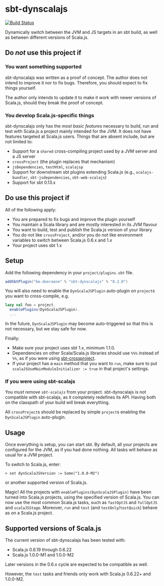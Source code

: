 # sbt-dynscalajs

[![Build Status](https://travis-ci.org/sjrd/sbt-dynscalajs.svg?branch=master)](https://travis-ci.org/sjrd/sbt-dynscalajs)

Dynamically switch between the JVM and JS targets in an sbt build, as well as between different versions of Scala.js.

## Do *not* use this project if

### You want something supported

sbt-dynscalajs was written as a proof of concept.
The author does not intend to improve it nor to fix bugs.
Therefore, you should expect to fix things yourself.

The author only intends to update it to make it work with newer versions of Scala.js, should they break the proof of concept.

### You develop Scala.js-specific things

sbt-dynscalajs only has the *most basic features* necessary to build, run and test with Scala.js a project mainly intended for the JVM.
It does not have features targeted at Scala.js users.
Things that are absent include, but are not limited to:

* Support for a `shared` cross-compiling project used by a JVM server and a JS server
* `crossProject` (the plugin replaces that mechanism)
* `jsDependencies`, `testHtml`, `scalajsp`
* Support for downstream sbt plugins extending Scala.js (e.g., `scalajs-bundler`, `sbt-jsdependencies`, `sbt-web-scalajs`)
* Support for sbt 0.13.x

## Do use this project if

All of the following apply:

* You are prepared to fix bugs and improve the plugin yourself
* You maintain a Scala library and are mostly interested in its JVM flavour
* You want to build, test and publish the Scala.js version of your library
* You do not like `crossProject`, and/or you do not like environment variables to switch between Scala.js 0.6.x and 1.x
* Your project uses sbt 1.x

## Setup

Add the following dependency in your `project/plugins.sbt` file.

```scala
addSbtPlugin("be.doeraene" % "sbt-dynscalajs" % "0.2.0")
```

You will also need to enable the `DynScalaJSPlugin` auto-plugin on `project`s you want to cross-compile, e.g.

```scala
lazy val foo = project.
  enablePlugins(DynScalaJSPlugin).
  ...
```

In the future, `DynScalaJSPlugin` may become auto-triggered so that this is not necessary, but we stay safe for now.

Finally:

* Make sure your project uses sbt 1.x, minimum 1.1.0.
* Dependencies on other Scala/Scala.js libraries should use `%%%` instead of `%%`, as if you were using [sbt-crossproject](https://github.com/scala-native/sbt-crossproject).
* If your project has a `main` method that you want to `run`, make sure to put `scalaJSUseMainModuleInitializer := true` in that project's settings.

### If you were using sbt-scalajs

You *must remove `sbt-scalajs`* from your project.
sbt-dynscalajs is not compatible with sbt-scalajs, as it completely redefines its API.
Having both on the classpath of your build will break everything.

All `crossProject`s should be replaced by simple `project`s enabling the `DynScalaJSPlugin` auto-plugin.

## Usage

Once everything is setup, you can start sbt.
By default, all your projects are configured for the JVM, as if you had done nothing.
All tasks will behave as usual for a JVM project.

To switch to Scala.js, enter:

    > set dynScalaJSVersion := Some("1.0.0-M2")

or another supported version of Scala.js.

Magic! All the projects with `enablePlugins(DynScalaJSPlugin)` have been turned into Scala.js projects, using the specified version of Scala.js.
You can now use the most common Scala.js tasks, such as `fastOptJS` and `fullOptJS` and `scalaJSStage`.
Moreover, `run` and `test` (and `testOnly`/`testQuick`) behave as on a Scala.js project.

## Supported versions of Scala.js

The current version of sbt-dynscalajs has been tested with:

* Scala.js 0.6.19 through 0.6.22
* Scala.js 1.0.0-M1 and 1.0.0-M2

Later versions in the 0.6.x cycle are expected to be compatible as well.

However, the `test` tasks and friends only work with Scala.js 0.6.22+ and 1.0.0-M2.
